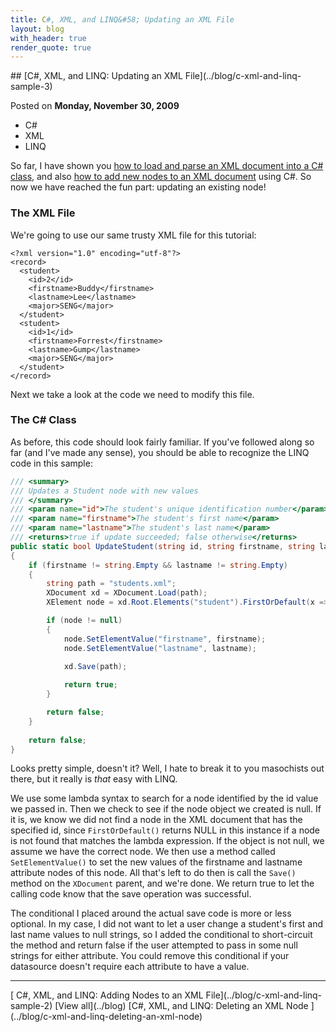 ```yaml
---
title: C#, XML, and LINQ&#58; Updating an XML File
layout: blog
with_header: true
render_quote: true
---
```


<div class="post-title" markdown="1">
## [C#, XML, and LINQ: Updating an XML File](../blog/c-xml-and-linq-sample-3)

Posted on **Monday, November 30, 2009**
</div>

<ul class="post-tags-list">
<li><span class="badge badge-success p-2">C#</span></li>
<li><span class="badge badge-success p-2">XML</span></li>
<li><span class="badge badge-success p-2">LINQ</span></li>
</ul>

So far, I have shown you [how to load and parse an XML document into a C# class](/tutorial/c-xml-and-linq-sample-1), and also [how to add new nodes to an XML document](/tutorial/c-xml-and-linq-sample-2) using C#. So now we have reached the fun part: updating an existing node!

### The XML File

We're going to use our same trusty XML file for this tutorial:

```markup
<?xml version="1.0" encoding="utf-8"?>
<record>
  <student>
    <id>2</id>
    <firstname>Buddy</firstname>
    <lastname>Lee</lastname>
    <major>SENG</major>
  </student>
  <student>
    <id>1</id>
    <firstname>Forrest</firstname>
    <lastname>Gump</lastname>
    <major>SENG</major>
  </student>
</record>
```

Next we take a look at the code we need to modify this file.

### The C# Class

As before, this code should look fairly familiar. If you've followed along so far (and I've made any sense), you should be able to recognize the LINQ code in this sample:

```csharp
/// <summary>
/// Updates a Student node with new values
/// </summary>
/// <param name="id">The student's unique identification number</param>
/// <param name="firstname">The student's first name</param>
/// <param name="lastname">The student's last name</param>
/// <returns>true if update succeeded; false otherwise</returns>
public static bool UpdateStudent(string id, string firstname, string lastname)
{
    if (firstname != string.Empty && lastname != string.Empty)
    {
        string path = "students.xml";
        XDocument xd = XDocument.Load(path);
        XElement node = xd.Root.Elements("student").FirstOrDefault(x => x.Element("id").Value.Trim() == id);

        if (node != null)
        {
            node.SetElementValue("firstname", firstname);
            node.SetElementValue("lastname", lastname);

            xd.Save(path);
            
            return true;
        }

        return false;
    }
    
    return false;
}
```

Looks pretty simple, doesn't it? Well, I hate to break it to you masochists out there, but it really is _that_ easy with LINQ.

We use some lambda syntax to search for a node identified by the id value we passed in. Then we check to see if the node object we created is null. If it is, we know we did not find a node in the XML document that has the specified id, since `FirstOrDefault()` returns NULL in this instance if a node is not found that matches the lambda expression. If the object is not null, we assume we have the correct node. We then use a method called `SetElementValue()` to set the new values of the firstname and lastname attribute nodes of this node. All that's left to do then is call the `Save()` method on the `XDocument` parent, and we're done. We return true to let the calling code know that the save operation was successful.

The conditional I placed around the actual save code is more or less optional. In my case, I did not want to let a user change a student's first and last name values to null strings, so I added the conditional to short-circuit the method and return false if the user attempted to pass in some null strings for either attribute. You could remove this conditional if your datasource doesn't require each attribute to have a value.

---

<div class="blog-pager" markdown="1">
[<i class="fas fa-chevron-left"></i> C#, XML, and LINQ: Adding Nodes to an XML File](../blog/c-xml-and-linq-sample-2)
[View all](../blog)
[C#, XML, and LINQ: Deleting an XML Node <i class="fas fa-chevron-right"></i>](../blog/c-xml-and-linq-deleting-an-xml-node)
</div>

